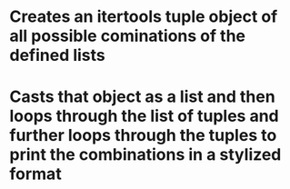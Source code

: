 # Creates an itertools tuple object of all possible cominations of the defined lists
# Casts that object as a list and then loops through the list of tuples and further loops through the tuples to print the combinations in a stylized format
